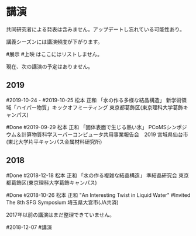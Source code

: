 # 講演

共同研究者による発表は含みません。アップデートし忘れている可能性あり。

講義シーズンには講演頻度が下がります。

#展示 #上映 はここにはリストしません。

現在、次の講演の予定はありません。



## 2019

#2019-10-24 - #2019-10-25 松本 正和 「水の作る多様な結晶構造」 新学術領域「ハイパー物質」キックオフミーティング 東京都葛飾区(東京理科大学葛飾キャンパス)

#Done #2019-09-29 松本 正和 「固体表面で生じる熱い氷」 PCoMSシンポジウム＆計算物質科学スーパーコンピュータ共用事業報告会　2019 宮城県仙台市(東北大学片平キャンパス金属材料研究所)




## 2018



#Done #2018-12-18 松本 正和 「水の作る複雑な結晶構造」 準結晶研究会 東京都葛飾区(東京理科大学葛飾キャンパス)



#Done #2018-10-26 松本 正和 "An Interesting Twist in Liquid Water" #Invited The 8th SFG Symposium 埼玉県大宮市(JA共済)



2017年以前の講演はまだ整理できていません。



#2018-12-07  #講演



